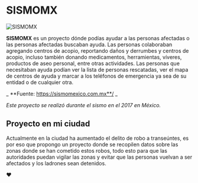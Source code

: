 # **SISMOMX**
![SISMOMX](https://user-images.githubusercontent.com/2068301/30724082-18882a9c-9f01-11e7-8ef5-eb002a8ec3fc.jpg)

**SISMOMX** es un proyecto dónde podías ayudar a las personas afectadas o las personas afectadas buscaban ayuda.
Las personas colaboraban agregando centros de acopio, reportando daños y derrumbes y centros de acopio, incluso también donando medicamentos, herramientas, víveres, productos de aseo personal, entre otras actividades.
Las personas que necesitaban ayuda podían ver la lista de personas rescatadas, ver el mapa de centros de ayuda y marcar a los teléfonos de emergencia ya sea de su entidad o de cualquier otra.

_ **Fuente: https://sismomexico.com.mx**/ _

_Este proyecto se realizó durante el sismo en el 2017 en México._

## **Proyecto en mi ciudad**
Actualmente en la ciudad ha aumentado el delito de robo a transeúntes, es por eso que propongo un proyecto donde se recopilen datos sobre las zonas donde se han cometido estos robos, todo esto para que las autoridades puedan vigilar las zonas y evitar que las personas vuelvan a ser afectados y los ladrones sean detenidos.

:heart:
